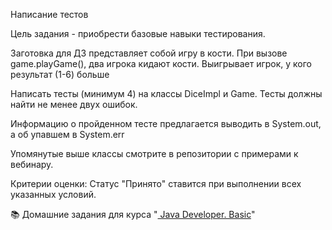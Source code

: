 Написание тестов

Цель задания - приобрести базовые навыки тестирования.

Заготовка для ДЗ представляет собой игру в кости. При вызове game.playGame(), два игрока кидают кости. Выигрывает игрок,
у кого результат (1-6) больше

Написать тесты (минимум 4) на классы DiceImpl и Game. Тесты должны найти не менее двух ошибок.

Информацию о пройденном тесте предлагается выводить в System.out, а об упавшем в System.err

Упомянутые выше классы смотрите в репозитории с примерами к вебинару.

Критерии оценки:
Статус "Принято" ставится при выполнении всех указанных условий.

📚 Домашние задания для
курса "<a href="https://otus.ru/lessons/java-basic/?utm_source=github&utm_medium=free&utm_campaign=otus" rel="nofollow">
Java Developer. Basic</a>"
